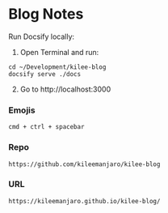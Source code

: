# Blog Notes

Run Docsify locally:

1) Open Terminal and run:
```
cd ~/Development/kilee-blog
docsify serve ./docs
```
2) Go to http://localhost:3000

### Emojis
`cmd + ctrl + spacebar`

### Repo
```
https://github.com/kileemanjaro/kilee-blog
```

### URL
```
https://kileemanjaro.github.io/kilee-blog/
```